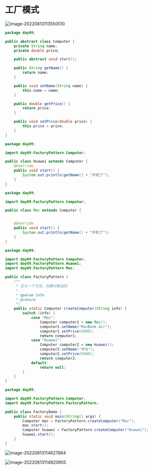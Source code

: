 
# 工厂模式

![image-20220813113550510](https://raw.githubusercontent.com/redyouzi/images-for-blog/main/img02/202208131135600.png)

```java
package day09;

public abstract class Computer {
    private String name;
    private double price;

    public abstract void start();

    public String getName() {
        return name;
    }

    public void setName(String name) {
        this.name = name;
    }

    public double getPrice() {
        return price;
    }

    public void setPrice(double price) {
        this.price = price;
    }
}

```

```java
package day09;

import day09.FactoryPattern.Computer;

public class Huawei extends Computer {
    @Override
    public void start() {
        System.out.println(getName() + "开机了");
    }
}

```

```java
package day09;

import day09.FactoryPattern.Computer;

public class Mac extends Computer {


    @Override
    public void start() {
        System.out.println(getName() + "开机了");
    }
}

```

```java
package day09;

import day09.FactoryPattern.Computer;
import day09.FactoryPattern.Huawei;
import day09.FactoryPattern.Mac;

public class FactoryPattern {
    /**
     * 定义一个方法，创建对象返回
     *
     * @param info
     * @return
     */
    public static Computer createComputer(String info) {
        switch (info) {
            case "Mac":
                Computer computer1 = new Mac();
                computer1.setName("MacBook Air");
                computer1.setPrice(9999);
                return computer1;
            case "Huawei":
                Computer computer2 = new Huawei();
                computer2.setName("华为");
                computer2.setPrice(9980);
                return computer2;
            default:
                return null;
        }
    }
}

```

```java
package day09;

import day09.FactoryPattern.Computer;
import day09.FactoryPattern.FactoryPattern;

public class FactoryDemo {
    public static void main(String[] args) {
        Computer mac = FactoryPattern.createComputer("Mac");
        mac.start();
        Computer huawei = FactoryPattern.createComputer("Huawei");
        huawei.start();
    }
}

```

![image-20220813114627864](https://raw.githubusercontent.com/redyouzi/images-for-blog/main/img02/202208131146930.png)

![image-20220813114820905](https://raw.githubusercontent.com/redyouzi/images-for-blog/main/img02/202208131148983.png)

